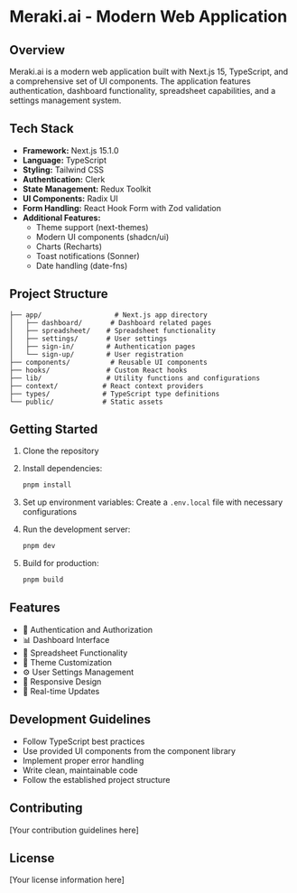 # Meraki.ai - Modern Web Application

## Overview
Meraki.ai is a modern web application built with Next.js 15, TypeScript, and a comprehensive set of UI components. The application features authentication, dashboard functionality, spreadsheet capabilities, and a settings management system.

## Tech Stack
- **Framework:** Next.js 15.1.0
- **Language:** TypeScript
- **Styling:** Tailwind CSS
- **Authentication:** Clerk
- **State Management:** Redux Toolkit
- **UI Components:** Radix UI
- **Form Handling:** React Hook Form with Zod validation
- **Additional Features:**
  - Theme support (next-themes)
  - Modern UI components (shadcn/ui)
  - Charts (Recharts)
  - Toast notifications (Sonner)
  - Date handling (date-fns)

## Project Structure
```
├── app/                  # Next.js app directory
│   ├── dashboard/       # Dashboard related pages
│   ├── spreadsheet/    # Spreadsheet functionality
│   ├── settings/       # User settings
│   ├── sign-in/        # Authentication pages
│   └── sign-up/        # User registration
├── components/          # Reusable UI components
├── hooks/              # Custom React hooks
├── lib/                # Utility functions and configurations
├── context/           # React context providers
├── types/             # TypeScript type definitions
└── public/            # Static assets
```

## Getting Started

1. Clone the repository
2. Install dependencies:
   ```bash
   pnpm install
   ```
3. Set up environment variables:
   Create a `.env.local` file with necessary configurations

4. Run the development server:
   ```bash
   pnpm dev
   ```

5. Build for production:
   ```bash
   pnpm build
   ```

## Features
- 🔐 Authentication and Authorization
- 📊 Dashboard Interface
- 📝 Spreadsheet Functionality
- 🎨 Theme Customization
- ⚙️ User Settings Management
- 📱 Responsive Design
- 🔄 Real-time Updates

## Development Guidelines
- Follow TypeScript best practices
- Use provided UI components from the component library
- Implement proper error handling
- Write clean, maintainable code
- Follow the established project structure

## Contributing
[Your contribution guidelines here]

## License
[Your license information here]
